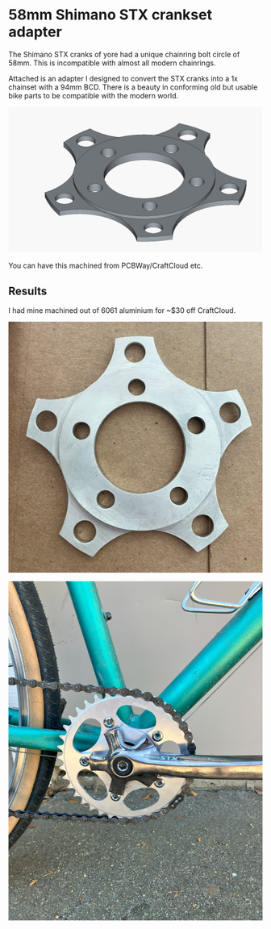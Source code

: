 # 58mm Shimano STX crankset adapter

The Shimano STX cranks of yore had a unique chainring bolt circle of 58mm. This is incompatible with almost all modern chainrings.

Attached is an adapter I designed to convert the STX cranks into a 1x chainset with a 94mm BCD. There is a beauty in conforming old but usable bike parts to be compatible with the modern world.

![](images/cad.png)

You can have this machined from PCBWay/CraftCloud etc.

## Results

I had mine machined out of 6061 aluminium for ~\$30 off CraftCloud.

![](images/Picture1.jpg)

![](images/Picture2.jpg)
